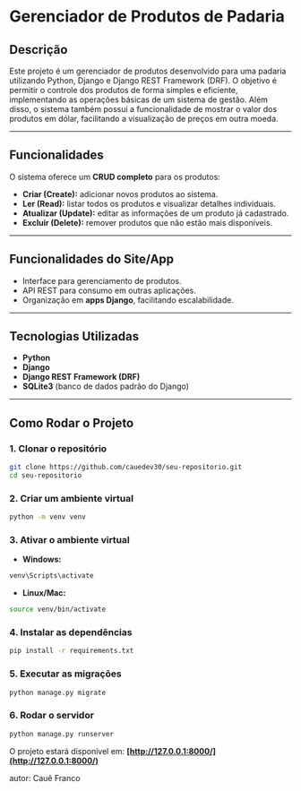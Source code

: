 # Gerenciador de Produtos de Padaria

##  Descrição

Este projeto é um gerenciador de produtos desenvolvido para uma padaria utilizando Python, Django e Django REST Framework (DRF). O objetivo é permitir o controle dos produtos de forma simples e eficiente, implementando as operações básicas de um sistema de gestão. Além disso, o sistema também possui a funcionalidade de mostrar o valor dos produtos em dólar, facilitando a visualização de preços em outra moeda.

---

## Funcionalidades

O sistema oferece um **CRUD completo** para os produtos:

* **Criar (Create):** adicionar novos produtos ao sistema.
* **Ler (Read):** listar todos os produtos e visualizar detalhes individuais.
* **Atualizar (Update):** editar as informações de um produto já cadastrado.
* **Excluir (Delete):** remover produtos que não estão mais disponíveis.

---

## Funcionalidades do Site/App

* Interface para gerenciamento de produtos.
* API REST para consumo em outras aplicações.
* Organização em **apps Django**, facilitando escalabilidade.

---

##  Tecnologias Utilizadas

* **Python**
* **Django**
* **Django REST Framework (DRF)**
* **SQLite3** (banco de dados padrão do Django)

---

## Como Rodar o Projeto

### 1. Clonar o repositório

```bash
git clone https://github.com/cauedev30/seu-repositorio.git
cd seu-repositorio
```

### 2. Criar um ambiente virtual

```bash
python -m venv venv
```

### 3. Ativar o ambiente virtual

* **Windows:**

```bash
venv\Scripts\activate
```

* **Linux/Mac:**

```bash
source venv/bin/activate
```

### 4. Instalar as dependências

```bash
pip install -r requirements.txt
```

### 5. Executar as migrações

```bash
python manage.py migrate
```

### 6. Rodar o servidor

```bash
python manage.py runserver
```

O projeto estará disponível em: **[http://127.0.0.1:8000/](http://127.0.0.1:8000/)**


autor: Cauê Franco


